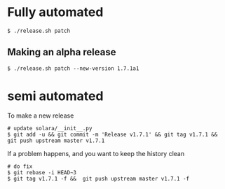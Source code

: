 
# Fully automated

    $ ./release.sh patch


## Making an alpha release


    $ ./release.sh patch --new-version 1.7.1a1


# semi automated
To make a new release
```
# update solara/__init__.py
$ git add -u && git commit -m 'Release v1.7.1' && git tag v1.7.1 && git push upstream master v1.7.1
```


If a problem happens, and you want to keep the history clean
```
# do fix
$ git rebase -i HEAD~3
$ git tag v1.7.1 -f &&  git push upstream master v1.7.1 -f
```
